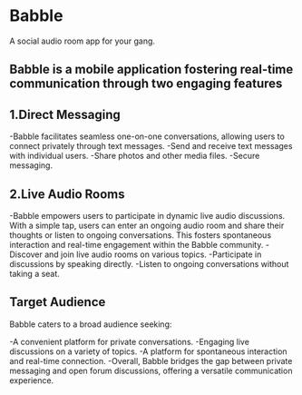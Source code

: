 # Babble

A social audio room app for your gang.

## Babble is a mobile application fostering real-time communication through two engaging features

## 1.Direct Messaging

-Babble facilitates seamless one-on-one conversations, allowing users to connect privately through text messages.
-Send and receive text messages with individual users.
-Share photos and other media files.
-Secure messaging.

## 2.Live Audio Rooms

-Babble empowers users to participate in dynamic live audio discussions. With a simple tap, users can enter an ongoing audio room and share their thoughts or listen to ongoing conversations. This fosters spontaneous interaction and real-time engagement within the Babble community.
-Discover and join live audio rooms on various topics.
-Participate in discussions by speaking directly.
-Listen to ongoing conversations without taking a seat.

## Target Audience

Babble caters to a broad audience seeking:

-A convenient platform for private conversations.
-Engaging live discussions on a variety of topics.
-A platform for spontaneous interaction and real-time connection.
-Overall, Babble bridges the gap between private messaging and open forum discussions, offering a versatile communication experience.
